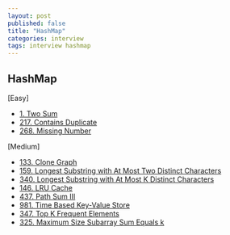 ```yaml
---
layout: post
published: false
title: "HashMap"
categories: interview
tags: interview hashmap
---
```


## HashMap

[Easy]
- [1. Two Sum](https://leetcode.com/problems/two-sum/)
- [217. Contains Duplicate](https://leetcode.com/problems/contains-duplicate/)
- [268. Missing Number](https://leetcode.com/problems/missing-number/)

[Medium]
- [133. Clone Graph](https://leetcode.com/problems/clone-graph/)
- [159. Longest Substring with At Most Two Distinct Characters](https://leetcode.com/problems/longest-substring-with-at-most-two-distinct-characters/)
- [340. Longest Substring with At Most K Distinct Characters](https://leetcode.com/problems/longest-substring-with-at-most-k-distinct-characters/)
- [146. LRU Cache](https://leetcode.com/problems/lru-cache/)
- [437. Path Sum III](https://leetcode.com/problems/path-sum-iii/)
- [981. Time Based Key-Value Store](https://leetcode.com/problems/time-based-key-value-store/)
- [347. Top K Frequent Elements](https://leetcode.com/problems/top-k-frequent-elements/)
- [325. Maximum Size Subarray Sum Equals k](https://leetcode.com/problems/maximum-size-subarray-sum-equals-k/)